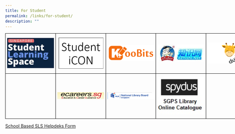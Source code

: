 ```yaml
---
title: For Student
permalink: /links/for-student/
description: ""
---
```

<style type="text/css">
.tg  {border-collapse:collapse;border-spacing:0;margin:0px auto;}
.tg td{border-color:black;border-style:solid;border-width:1px;font-family:Arial, sans-serif;font-size:14px;
  overflow:hidden;padding:10px 5px;word-break:normal;}
.tg th{border-color:black;border-style:solid;border-width:1px;font-family:Arial, sans-serif;font-size:14px;
  font-weight:normal;overflow:hidden;padding:10px 5px;word-break:normal;}
.tg .tg-nrix{text-align:center;vertical-align:middle}
</style>
<table class="tg" style="undefined;table-layout: fixed; width: 800px">
<colgroup>
<col style="width: 160px">
<col style="width: 160px">
<col style="width: 160px">
<col style="width: 160px">
<col style="width: 160px">
</colgroup>
<tbody>
  <tr>
    <td class="tg-nrix"><a href = "https://vle.learning.moe.edu.sg/login" target = "_self"> 
          <img src="/images/sls.jpg" 
     style="width:100%"></a></td>
    <td class="tg-nrix"><a href = "https://workspace.google.com/dashboard" target = "_self"> 
          <img src="/images/studenticon.jpeg" 
     style="width:100%"></a></td>
    <td class="tg-nrix"><a href = "https://member.koobits.com/" target = "_self"> 
          <img src="/images/koobits.png" 
     style="width:100%"></a></td>
    <td class="tg-nrix"><a href = "https://www.ezhishi.net/Contents/" target = "_self"> 
          <img src="/images/ezhishi.jpeg" 
     style="width:100%"></a></td>
    <td class="tg-nrix"><a href = "https://go.dudu.town/cos/o.x?c=/ca4_dd/user&func=login" target = "_self"> 
          <img src="/images/dudutown.png" 
     style="width:100%"></a></td>
  </tr>
  <tr>
    <td class="tg-nrix"></td>
    <td class="tg-nrix"><a href = "https://www.myskillsfuture.gov.sg/content/student/en/primary.html" target = "_self"> 
          <img src="/images/studentsecg.jpeg" 
     style="width:100%"></a></td>
    <td class="tg-nrix"><a href = "https://eresources.nlb.gov.sg/Main" target = "_self"> 
          <img src="/images/nlb.jpeg" 
     style="width:100%"></a></td>
    <td class="tg-nrix"><a href = "https://schoolibrary.moe.edu.sg/stgabrielspri/cgi-bin/spydus.exe/MSGTRN/WPAC/HOME" target = "_self"> 
          <img src="/images/spydus.jpeg" 
     style="width:100%"></a></td>
    <td class="tg-nrix"></td>
  </tr>
</tbody>
</table>

[School Based SLS Helpdeks Form](https://form.gov.sg/5e7d9ae05b72a90011738172/)
